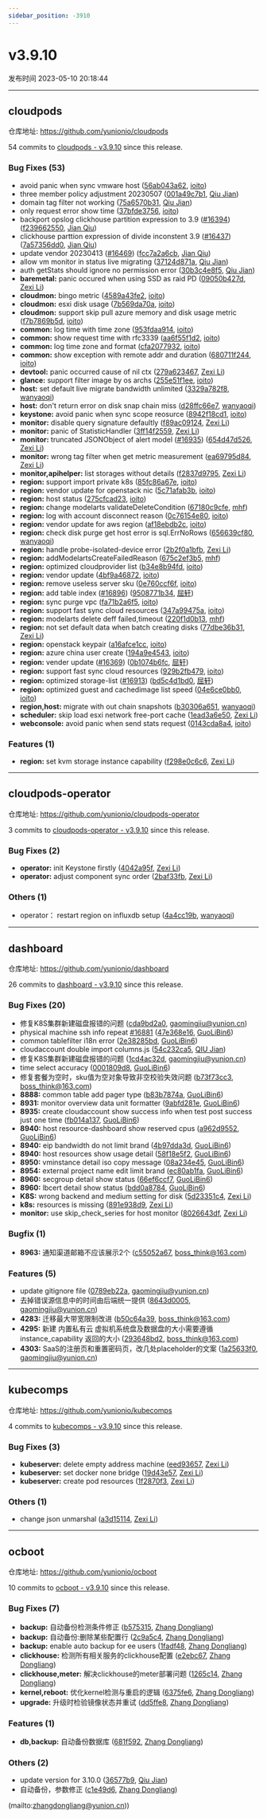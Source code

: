 ```yaml
---
sidebar_position: -3910
---
```


# v3.9.10

发布时间 2023-05-10 20:18:44

-----

## cloudpods

仓库地址: https://github.com/yunionio/cloudpods

54 commits to [cloudpods - v3.9.10](https://github.com/yunionio/cloudpods/compare/v3.9.9...v3.9.10) since this release.

### Bug Fixes (53)
- avoid panic when sync vmware host ([56ab043a62](https://github.com/yunionio/cloudpods/commit/56ab043a62570e8cb03a02b3802258547de14646), [ioito](mailto:qu_xuan@icloud.com))
- three member policy adjustment 20230507 ([001a49c7b1](https://github.com/yunionio/cloudpods/commit/001a49c7b1124bae0834afb4d592c7d927f06a1c), [Qiu Jian](mailto:qiujian@yunionyun.com))
- domain tag filter not working ([75a6570b31](https://github.com/yunionio/cloudpods/commit/75a6570b319e72cafbe7e49c380a80bb56333a29), [Qiu Jian](mailto:qiujian@yunionyun.com))
- only request error show time ([37bfde3756](https://github.com/yunionio/cloudpods/commit/37bfde375605b5285dd168bec32d5b4d350de2ba), [ioito](mailto:qu_xuan@icloud.com))
- backport opslog clickhouse partition expression to 3.9 ([#16394](https://github.com/yunionio/cloudpods/issues/16394)) ([f239662550](https://github.com/yunionio/cloudpods/commit/f2396625507488b334747896e96953a34c813ac5), [Jian Qiu](mailto:swordqiu@gmail.com))
- clickhouse parttion expression of divide inconstent 3.9 ([#16437](https://github.com/yunionio/cloudpods/issues/16437)) ([7a57356dd0](https://github.com/yunionio/cloudpods/commit/7a57356dd0459794a730dbfc9de7df909b3c5078), [Jian Qiu](mailto:swordqiu@gmail.com))
- update vendor 20230413 ([#16469](https://github.com/yunionio/cloudpods/issues/16469)) ([fcc7a2a6cb](https://github.com/yunionio/cloudpods/commit/fcc7a2a6cbdb6bf11b6f7082a05f3db161f001d5), [Jian Qiu](mailto:swordqiu@gmail.com))
- allow vm monitor in status live migrating ([37124d871a](https://github.com/yunionio/cloudpods/commit/37124d871a1e60bd4093b299167a30c5537ced1c), [Qiu Jian](mailto:qiujian@yunionyun.com))
- auth getStats should ignore no permission error ([30b3c4e8f5](https://github.com/yunionio/cloudpods/commit/30b3c4e8f595f54cd084389c4893d6a01f5af3ac), [Qiu Jian](mailto:qiujian@yunionyun.com))
- **baremetal:** panic occured when using SSD as raid PD ([09050b427d](https://github.com/yunionio/cloudpods/commit/09050b427db6ce8086ea83f4165afe299327511e), [Zexi Li](mailto:zexi.li@icloud.com))
- **cloudmon:** bingo metric ([4589a43fe2](https://github.com/yunionio/cloudpods/commit/4589a43fe28dfe868e93e1850e918280cac995e6), [ioito](mailto:qu_xuan@icloud.com))
- **cloudmon:** esxi disk usage ([7b569da70a](https://github.com/yunionio/cloudpods/commit/7b569da70acd60019e91379676798ad6705c2203), [ioito](mailto:qu_xuan@icloud.com))
- **cloudmon:** support skip pull azure memory and disk usage metric ([f7b7869b5d](https://github.com/yunionio/cloudpods/commit/f7b7869b5ddf9d9d528efec43e1bb4b1de26869d), [ioito](mailto:qu_xuan@icloud.com))
- **common:** log time with time zone ([953fdaa914](https://github.com/yunionio/cloudpods/commit/953fdaa91440f1d0ba3e1287ada67e2cb0ff4f2b), [ioito](mailto:qu_xuan@icloud.com))
- **common:** show request time with rfc3339 ([aa6f55f1d2](https://github.com/yunionio/cloudpods/commit/aa6f55f1d2c7160f3bf07ce8cc71d53c0d89994e), [ioito](mailto:qu_xuan@icloud.com))
- **common:** log time zone and format ([cfa2077932](https://github.com/yunionio/cloudpods/commit/cfa20779324e3250ca66806618e38ec52e543a3f), [ioito](mailto:qu_xuan@icloud.com))
- **common:** show exception with remote addr and duration ([680711f244](https://github.com/yunionio/cloudpods/commit/680711f244b288d1ff3f5d59e0debc208fdb5e60), [ioito](mailto:qu_xuan@icloud.com))
- **devtool:** panic occurred cause of nil ctx ([279a623467](https://github.com/yunionio/cloudpods/commit/279a6234670733416db0de96deaed6d75d7e8a20), [Zexi Li](mailto:zexi.li@icloud.com))
- **glance:** support filter image by os archs ([255e51f1ee](https://github.com/yunionio/cloudpods/commit/255e51f1ee08e849a3a881c022da81972d68d148), [ioito](mailto:qu_xuan@icloud.com))
- **host:** set default live migrate bandwidth unlimited ([3329a782f8](https://github.com/yunionio/cloudpods/commit/3329a782f8d39e272483bdccdb90a6fa3bfab26e), [wanyaoqi](mailto:d3lx.yq@gmail.com))
- **host:** don't return error on disk snap chain miss ([d28ffc66e7](https://github.com/yunionio/cloudpods/commit/d28ffc66e7eb494a91932bd8a4e3ed350a95898a), [wanyaoqi](mailto:d3lx.yq@gmail.com))
- **keystone:** avoid panic when sync scope reosurce ([8942f18cd1](https://github.com/yunionio/cloudpods/commit/8942f18cd1fb805ecd2402176da5b84c0dd64b64), [ioito](mailto:qu_xuan@icloud.com))
- **monitor:** disable query signature defaultly ([f89ac09124](https://github.com/yunionio/cloudpods/commit/f89ac091249354438637e10cf1af8ae1177628e5), [Zexi Li](mailto:zexi.li@icloud.com))
- **monitor:** panic of StatisticHandler ([3ff14f2559](https://github.com/yunionio/cloudpods/commit/3ff14f25594a8a5b34e3e8678df3fc8710c9a509), [Zexi Li](mailto:zexi.li@icloud.com))
- **monitor:** truncated JSONObject of alert model ([#16935](https://github.com/yunionio/cloudpods/issues/16935)) ([654d47d526](https://github.com/yunionio/cloudpods/commit/654d47d526b503361edacbd558cf5fd4371859eb), [Zexi Li](mailto:zexi.li@icloud.com))
- **monitor:** wrong tag filter when get metric measurement ([ea69795d84](https://github.com/yunionio/cloudpods/commit/ea69795d84ef030d35daf3ba7770ba803758f448), [Zexi Li](mailto:zexi.li@icloud.com))
- **monitor,apihelper:** list storages without details ([f2837d9795](https://github.com/yunionio/cloudpods/commit/f2837d979585fa152528e9e02c24f6c08d61da64), [Zexi Li](mailto:zexi.li@icloud.com))
- **region:** support import private k8s ([85fc86a67e](https://github.com/yunionio/cloudpods/commit/85fc86a67e59515d0a94f9ac850b924f7661b84e), [ioito](mailto:qu_xuan@icloud.com))
- **region:** vendor update for openstack nic ([5c71afab3b](https://github.com/yunionio/cloudpods/commit/5c71afab3b0fdb72a1a031a355bb5fa0578c8517), [ioito](mailto:qu_xuan@icloud.com))
- **region:** host status ([275cfcad23](https://github.com/yunionio/cloudpods/commit/275cfcad232667825c48ef00037bf6f0e029080b), [ioito](mailto:qu_xuan@icloud.com))
- **region:** change modelarts validateDeleteCondition ([67180c9cfe](https://github.com/yunionio/cloudpods/commit/67180c9cfed44599a346e5ef892476a14437ff4e), [mhf](mailto:mhf1018763435@163.com))
- **region:** log with account disconnect reason ([0c76154e80](https://github.com/yunionio/cloudpods/commit/0c76154e801df9b0ba057e34f19984d743faeff0), [ioito](mailto:qu_xuan@icloud.com))
- **region:** vendor update for aws region ([af18ebdb2c](https://github.com/yunionio/cloudpods/commit/af18ebdb2c8d6080c42d9613ef7907ad3c2d6f43), [ioito](mailto:qu_xuan@icloud.com))
- **region:** check disk purge get host error is sql.ErrNoRows ([656639cf80](https://github.com/yunionio/cloudpods/commit/656639cf80be2cc0815b5fbf5c01c4c359570400), [wanyaoqi](mailto:d3lx.yq@gmail.com))
- **region:** handle probe-isolated-device error ([2b2f0a1bfb](https://github.com/yunionio/cloudpods/commit/2b2f0a1bfbc09d8c2f97d832de18d703a8f42ea6), [Zexi Li](mailto:zexi.li@icloud.com))
- **region:** addModelartsCreateFailedReason ([675c2ef3b5](https://github.com/yunionio/cloudpods/commit/675c2ef3b542968d77690907da673a13487b07ee), [mhf](mailto:mhf1018763435@163.com))
- **region:** optimized cloudprovider list ([b34e8b94fd](https://github.com/yunionio/cloudpods/commit/b34e8b94fdca72308d5028ee66ac92b8635c682b), [ioito](mailto:qu_xuan@icloud.com))
- **region:** vendor update ([4bf9a46872](https://github.com/yunionio/cloudpods/commit/4bf9a46872935d8518a5c1b603e22954059121bc), [ioito](mailto:qu_xuan@icloud.com))
- **region:** remove useless server sku ([0e760ccf6f](https://github.com/yunionio/cloudpods/commit/0e760ccf6f694ab4ea8273b46609613ee7c874b3), [ioito](mailto:qu_xuan@icloud.com))
- **region:** add table index ([#16896](https://github.com/yunionio/cloudpods/issues/16896)) ([9508771b34](https://github.com/yunionio/cloudpods/commit/9508771b34d343f50e146d60bad7bc30603b59cf), [屈轩](mailto:qu_xuan@icloud.com))
- **region:** sync purge vpc ([fa71b2a6f5](https://github.com/yunionio/cloudpods/commit/fa71b2a6f5d02c650c5a75a734bfc70ad4c2cd0a), [ioito](mailto:qu_xuan@icloud.com))
- **region:** support fast sync cloud resources ([347a99475a](https://github.com/yunionio/cloudpods/commit/347a99475a70615a206ccf945872fe128ad3b97b), [ioito](mailto:qu_xuan@icloud.com))
- **region:** modelarts delete deff failed,timeout ([220f1d0b13](https://github.com/yunionio/cloudpods/commit/220f1d0b139231eb8777741721887b812621e3be), [mhf](mailto:mhf1018763435@163.com))
- **region:** not set default data when batch creating disks ([77dbe36b31](https://github.com/yunionio/cloudpods/commit/77dbe36b31a7bf1daa05685ae1f5ba593767e18d), [Zexi Li](mailto:zexi.li@icloud.com))
- **region:** openstack keypair ([a16afce1cc](https://github.com/yunionio/cloudpods/commit/a16afce1ccdada575ff0bafee6b045591dd1560a), [ioito](mailto:qu_xuan@icloud.com))
- **region:** azure china user create ([194a9e4543](https://github.com/yunionio/cloudpods/commit/194a9e4543ee67583a3e4c6ce1b576550704604a), [ioito](mailto:qu_xuan@icloud.com))
- **region:** vender update ([#16369](https://github.com/yunionio/cloudpods/issues/16369)) ([0b1074b6fc](https://github.com/yunionio/cloudpods/commit/0b1074b6fc170fcbd5301d427a661c534dc58fc8), [屈轩](mailto:qu_xuan@icloud.com))
- **region:** support fast sync cloud resources ([929b2fb479](https://github.com/yunionio/cloudpods/commit/929b2fb4792db51ece9dd2e172dab6f94d5108f6), [ioito](mailto:qu_xuan@icloud.com))
- **region:** optimized storage-list ([#16913](https://github.com/yunionio/cloudpods/issues/16913)) ([bd5c4d1bd0](https://github.com/yunionio/cloudpods/commit/bd5c4d1bd09d2e370e1ee58e86bf40797ab0c2dc), [屈轩](mailto:qu_xuan@icloud.com))
- **region:** optimized guest and cachedimage list speed ([04e6ce0bb0](https://github.com/yunionio/cloudpods/commit/04e6ce0bb04cf8db4491c8352517a535ad14c82f), [ioito](mailto:qu_xuan@icloud.com))
- **region,host:** migrate with out chain snapshots ([b30306a651](https://github.com/yunionio/cloudpods/commit/b30306a651b19fed7ef84634ccac7c315936e624), [wanyaoqi](mailto:d3lx.yq@gmail.com))
- **scheduler:** skip load esxi network free-port cache ([1ead3a6e50](https://github.com/yunionio/cloudpods/commit/1ead3a6e50738ce3a272be244ed5ccc6d97148d2), [Zexi Li](mailto:zexi.li@icloud.com))
- **webconsole:** avoid panic when send stats request ([0143cda8a4](https://github.com/yunionio/cloudpods/commit/0143cda8a4e14aedbfc882ce7869226588a87dbd), [ioito](mailto:qu_xuan@icloud.com))

### Features (1)
- **region:** set kvm storage instance capability ([f298e0c6c6](https://github.com/yunionio/cloudpods/commit/f298e0c6c684d6727f05ea120db777b1d42696da), [Zexi Li](mailto:zexi.li@icloud.com))

-----

## cloudpods-operator

仓库地址: https://github.com/yunionio/cloudpods-operator

3 commits to [cloudpods-operator - v3.9.10](https://github.com/yunionio/cloudpods-operator/compare/v3.9.9...v3.9.10) since this release.

### Bug Fixes (2)
- **operator:** init Keystone firstly ([4042a95f](https://github.com/yunionio/cloudpods-operator/commit/4042a95fd7b24e49380ea690da74c7fc647bc6d3), [Zexi Li](mailto:zexi.li@icloud.com))
- **operator:** adjust component sync order ([2baf33fb](https://github.com/yunionio/cloudpods-operator/commit/2baf33fbe490e2769d008ef7acb79034b226ed52), [Zexi Li](mailto:zexi.li@icloud.com))

### Others (1)
- operator： restart region on influxdb setup ([4a4cc19b](https://github.com/yunionio/cloudpods-operator/commit/4a4cc19bced3fbcf51a68d7fc1553993ad611b06), [wanyaoqi](mailto:d3lx.yq@gmail.com))

-----

## dashboard

仓库地址: https://github.com/yunionio/dashboard

26 commits to [dashboard - v3.9.10](https://github.com/yunionio/dashboard/compare/v3.9.9...v3.9.10) since this release.

### Bug Fixes (20)
- 修复K8S集群新建磁盘报错的问题 ([cda9bd2a0](https://github.com/yunionio/dashboard/commit/cda9bd2a03efe3c357a10e47af286374d553eef2), [gaomingjiu@yunion.cn](mailto:gaomingjiu@yunion.cn))
- physical machine ssh info repeat [#16881](https://github.com/yunionio/dashboard/issues/16881) ([47e368e16](https://github.com/yunionio/dashboard/commit/47e368e16ce5bae01e1bfd578b9433b27be73e3d), [GuoLiBin6](mailto:glbin533@163.com))
- common tablefilter i18n error ([2e38285bd](https://github.com/yunionio/dashboard/commit/2e38285bd554febaa64d6d95f24c3f239373b8bc), [GuoLiBin6](mailto:glbin533@163.com))
- cloudaccount double import columns.js ([54c232ca5](https://github.com/yunionio/dashboard/commit/54c232ca59a467ec616ecd02a08553eee7bd67d9), [QIU Jian](mailto:qiujian@yunionyun.com))
- 修复K8S集群新建磁盘报错的问题 ([1cd4ac32d](https://github.com/yunionio/dashboard/commit/1cd4ac32df2a5b1b3b57e7dc3280acc41f3168bd), [gaomingjiu@yunion.cn](mailto:gaomingjiu@yunion.cn))
- time select accuracy ([0001809d8](https://github.com/yunionio/dashboard/commit/0001809d8df2329723f00c7d775172be75f5f4f4), [GuoLiBin6](mailto:glbin533@163.com))
- 修复套餐为空时，sku值为空对象导致非空校验失效问题 ([b73f73cc3](https://github.com/yunionio/dashboard/commit/b73f73cc3d9d1af260889888f6a481592ae12176), [boss_think@163.com](mailto:boss_think@163.com))
- **8888:** common table add pager type ([b83b7874a](https://github.com/yunionio/dashboard/commit/b83b7874ada4ba0e5c73a3ad56ca1b43b0693447), [GuoLiBin6](mailto:glbin533@163.com))
- **8931:** monitor overview data unit formatter ([9abfd281e](https://github.com/yunionio/dashboard/commit/9abfd281e9984c67f11c05f7db1fab0d48bca206), [GuoLiBin6](mailto:glbin533@163.com))
- **8935:** create cloudaccount show success info when test post success just one time ([fb014a137](https://github.com/yunionio/dashboard/commit/fb014a137767ae8f2b63195a8a1a13b499a6a8ef), [GuoLiBin6](mailto:glbin533@163.com))
- **8940:** host resource-dashboard show reserved cpus ([a962d9552](https://github.com/yunionio/dashboard/commit/a962d95524aefe589b0b3045935a259068261ae3), [GuoLiBin6](mailto:glbin533@163.com))
- **8940:** eip bandwidth do not limit brand ([4b97dda3d](https://github.com/yunionio/dashboard/commit/4b97dda3dc7fb7f7b1101adb01ad1e2791eefc05), [GuoLiBin6](mailto:glbin533@163.com))
- **8940:** host resources show usage detail ([58f18e5f2](https://github.com/yunionio/dashboard/commit/58f18e5f21ae0cc82123fd5f0abbe9337e6a1ee2), [GuoLiBin6](mailto:glbin533@163.com))
- **8950:** vminstance detail iso copy message ([08a234e45](https://github.com/yunionio/dashboard/commit/08a234e455e6fedabeafedd017e7590e4be48f47), [GuoLiBin6](mailto:glbin533@163.com))
- **8954:** external project name edit limit brand ([ec80ab1fa](https://github.com/yunionio/dashboard/commit/ec80ab1fa5e9a5e66ac9d4a415f3976f00fc57a2), [GuoLiBin6](mailto:glbin533@163.com))
- **8960:** secgroup detail show status ([66ef6ccf7](https://github.com/yunionio/dashboard/commit/66ef6ccf790358807c680d0da5aae8176a1cc05c), [GuoLiBin6](mailto:glbin533@163.com))
- **8960:** lbcert detail show status ([bdd0a8784](https://github.com/yunionio/dashboard/commit/bdd0a87841d6756b4f15b1d24e28ef9518ab9860), [GuoLiBin6](mailto:glbin533@163.com))
- **K8S:** wrong backend and medium setting for disk ([5d23351c4](https://github.com/yunionio/dashboard/commit/5d23351c4e11259c9c37c699d88d8bac840899c0), [Zexi Li](mailto:zexi.li@icloud.com))
- **k8s:** resources is missing ([891e938d9](https://github.com/yunionio/dashboard/commit/891e938d927929d36447fc6048f07390e27cd30e), [Zexi Li](mailto:zexi.li@icloud.com))
- **monitor:** use skip_check_series for host monitor ([8026643df](https://github.com/yunionio/dashboard/commit/8026643df30bd894c6ee9ceb4f6dac21b833d035), [Zexi Li](mailto:zexi.li@icloud.com))

### Bugfix (1)
- **8963:** 通知渠道邮箱不应该展示2个 ([c55052a67](https://github.com/yunionio/dashboard/commit/c55052a67fa211945e4db03dd1a2aab28427c8a1), [boss_think@163.com](mailto:boss_think@163.com))

### Features (5)
- update gitignore file ([0789eb22a](https://github.com/yunionio/dashboard/commit/0789eb22ae41ffdacb567dcf888ecf7d5b9b6bd4), [gaomingjiu@yunion.cn](mailto:gaomingjiu@yunion.cn))
- 去掉错误源信息中的时间由后端统一提供 ([8643d0005](https://github.com/yunionio/dashboard/commit/8643d00050ce7e51999be7e8ddf60c6a659dc00c), [gaomingjiu@yunion.cn](mailto:gaomingjiu@yunion.cn))
- **4283:** 迁移最大带宽限制改进 ([b50c64a39](https://github.com/yunionio/dashboard/commit/b50c64a395e90e439c7ecf232ce842a0d0df1786), [boss_think@163.com](mailto:boss_think@163.com))
- **4295:** 新建 内置私有云 虚拟机系统盘及数据盘的大小需要遵循 instance_capability 返回的大小 ([293648bd2](https://github.com/yunionio/dashboard/commit/293648bd2a50800157da2af4b5b091bd776a2b43), [boss_think@163.com](mailto:boss_think@163.com))
- **4303:** SaaS的注册页和重置密码页，改几处placeholder的文案 ([1a25633f0](https://github.com/yunionio/dashboard/commit/1a25633f00bacb368b78dece845ec0b1df7277f0), [gaomingjiu@yunion.cn](mailto:gaomingjiu@yunion.cn))

-----

## kubecomps

仓库地址: https://github.com/yunionio/kubecomps

4 commits to [kubecomps - v3.9.10](https://github.com/yunionio/kubecomps/compare/v3.9.9...v3.9.10) since this release.

### Bug Fixes (3)
- **kubeserver:** delete empty address machine ([eed93657](https://github.com/yunionio/kubecomps/commit/eed936573b1847160c6dfb447bcbc7da1332d43b), [Zexi Li](mailto:zexi.li@icloud.com))
- **kubeserver:** set docker none bridge ([19d43e57](https://github.com/yunionio/kubecomps/commit/19d43e579970d046ced3fa412004ed9898fbc9ac), [Zexi Li](mailto:zexi.li@icloud.com))
- **kubeserver:** create pod resources ([1f2870f3](https://github.com/yunionio/kubecomps/commit/1f2870f3f18d120b6a80f1254ea72142b291a92a), [Zexi Li](mailto:zexi.li@icloud.com))

### Others (1)
- change json unmarshal ([a3d15114](https://github.com/yunionio/kubecomps/commit/a3d151147fd97cf0812163020623e03fbdc84a34), [Zexi Li](mailto:zexi.li@icloud.com))

-----

## ocboot

仓库地址: https://github.com/yunionio/ocboot

10 commits to [ocboot - v3.9.10](https://github.com/yunionio/ocboot/compare/v3.9.9...v3.9.10) since this release.

### Bug Fixes (7)
- **backup:** 自动备份检测条件修正 ([b575315](https://github.com/yunionio/ocboo/commit/b5753151755b5c84a837ae8cdc9c97db1ef25d36), [Zhang Dongliang](mailto:zhangdongliang@yunion.cn))
- **backup:** 自动备份:删除某些配置行 ([2c9a5c4](https://github.com/yunionio/ocboo/commit/2c9a5c41fd2301697cb8422c19d73c127723380d), [Zhang Dongliang](mailto:zhangdongliang@yunion.cn))
- **backup:** enable auto backup for ee users ([1fadf48](https://github.com/yunionio/ocboo/commit/1fadf4886b4c95fa52ae97660348de5ac29a399d), [Zhang Dongliang](mailto:zhangdongliang@yunion.cn))
- **clickhouse:** 检测所有相关服务的clickhouse配置 ([e2ebc67](https://github.com/yunionio/ocboo/commit/e2ebc67a2619a228b020869d3cc7ce7389beeb42), [Zhang Dongliang](mailto:zhangdongliang@yunion.cn))
- **clickhouse,meter:** 解决clickhouse的meter部署问题 ([1265c14](https://github.com/yunionio/ocboo/commit/1265c14c729d96199a187237cab9bd4cc5a2107f), [Zhang Dongliang](mailto:zhangdongliang@yunion.cn))
- **kernel,reboot:** 优化kernel检测与重启的逻辑 ([6375fe6](https://github.com/yunionio/ocboo/commit/6375fe6b6212c7c9cfc9fb6b09275bbe7dd8cf17), [Zhang Dongliang](mailto:zhangdongliang@yunion.cn))
- **upgrade:** 升级时检验镜像状态并重试 ([dd5ffe8](https://github.com/yunionio/ocboo/commit/dd5ffe835ad79f4d7d44799c2309cd0abdf3a111), [Zhang Dongliang](mailto:zhangdongliang@yunion.cn))

### Features (1)
- **db,backup:** 自动备份数据库 ([681f592](https://github.com/yunionio/ocboo/commit/681f59283ec7a9517fff96bf14081ab9a1bdbb85), [Zhang Dongliang](mailto:zhangdongliang@yunion.cn))

### Others (2)
- update version for 3.10.0 ([36577b9](https://github.com/yunionio/ocboo/commit/36577b922aa1e8920da0fa1f175babfb2ec85dde), [Qiu Jian](mailto:qiujian@yunionyun.com))
- 自动备份，参数修正 ([c1e49d6](https://github.com/yunionio/ocboo/commit/c1e49d649abc44397684c903234cf90839e526a9), [Zhang Dongliang](mailto:zhangdongliang@yunion.cn))

(mailto:zhangdongliang@yunion.cn))

[ocboot - v3.9.10]: https://github.com/yunionio/ocboot/compare/v3.9.9...v3.9.10
